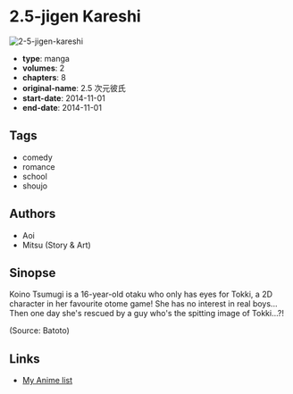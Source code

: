 # 2.5-jigen Kareshi

![2-5-jigen-kareshi](https://cdn.myanimelist.net/images/manga/2/157887.jpg)

-   **type**: manga
-   **volumes**: 2
-   **chapters**: 8
-   **original-name**: 2.5 次元彼氏
-   **start-date**: 2014-11-01
-   **end-date**: 2014-11-01

## Tags

-   comedy
-   romance
-   school
-   shoujo

## Authors

-   Aoi
-   Mitsu (Story & Art)

## Sinopse

Koino Tsumugi is a 16-year-old otaku who only has eyes for Tokki, a 2D character in her favourite otome game! She has no interest in real boys... Then one day she's rescued by a guy who's the spitting image of Tokki...?!

(Source: Batoto)

## Links

-   [My Anime list](https://myanimelist.net/manga/84675/25-jigen_Kareshi)
